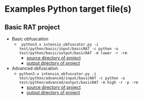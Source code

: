 # Examples Python target file(s)
## Basic RAT project
- Basic obfuscation
  - ` python3.x intensio_obfuscator.py -i test/python/basic/input/basicRAT -c python -o test/python/basic/output/basicRAT -m lower -r -rm`
      - [source directory of project](https://github.com/Hnfull/Intensio-Obfuscator/tree/master/intensio/test/python/basic/input/basicRAT)
      - [output directory of project](https://github.com/Hnfull/Intensio-Obfuscator/tree/master/intensio/test/python/basic/output/basicRAT)
- Advanced obfuscation
  - `python3.x intensio_obfuscator.py -i test/python/advanced/input/basicRAT -c python -o test/python/advanced/output/basicRAT -m high -r -p -rm`
      - [source directory of project](https://github.com/Hnfull/Intensio-Obfuscator/tree/master/intensio/test/python/advanced/input/basicRAT)
      - [output directory of project](https://github.com/Hnfull/Intensio-Obfuscator/tree/master/intensio/test/python/advanced/output/basicRAT)
